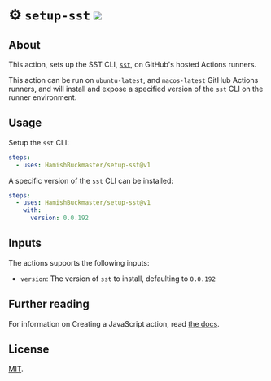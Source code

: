 # :gear: `setup-sst` ![](https://github.com/HamishBuckmaster/setup-sst/workflows/Tests/badge.svg)

## About

This action, sets up the SST CLI, [`sst`](https://github.com/sst/ion), on GitHub's hosted Actions runners.

This action can be run on `ubuntu-latest`, and `macos-latest` GitHub Actions runners, and will install and expose a specified version of the `sst` CLI on the runner environment.

## Usage

Setup the `sst` CLI:

```yaml
steps:
  - uses: HamishBuckmaster/setup-sst@v1
```

A specific version of the `sst` CLI can be installed:

```yaml
steps:
  - uses: HamishBuckmaster/setup-sst@v1
    with:
      version: 0.0.192
```

## Inputs

The actions supports the following inputs:

- `version`: The version of `sst` to install, defaulting to `0.0.192`

## Further reading

For information on Creating a JavaScript action, read [the docs](https://docs.github.com/actions/creating-actions/creating-a-javascript-action).

## License

[MIT](LICENSE).
